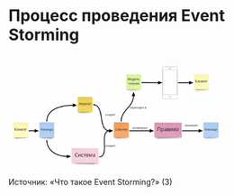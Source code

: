 # Процесс проведения Event Storming

<br>

<div>

  <div class="flex flex-col items-center">
    <img width="75%" height="auto" src="/images/process_example_1.png" alt="">
    <p> Источник: «Что такое Event Storming?» (3) </p>
  </div>

</div>

<SlideCurrentNo class="absolute bottom-[5px] left-1/2 transform -translate-x-1/2 items-center" />
